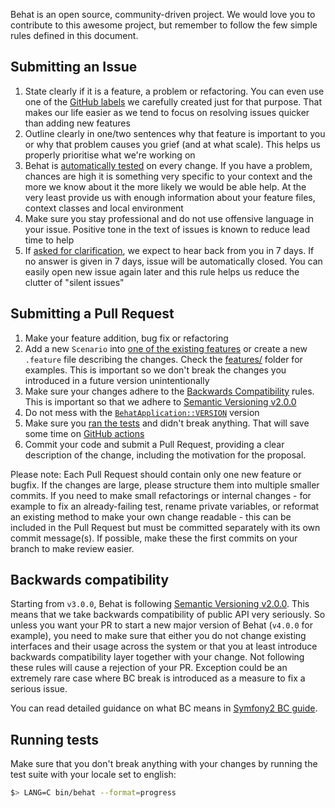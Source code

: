 Behat is an open source, community-driven project. We would love you to contribute to
this awesome project, but remember to follow the few simple rules defined in this
document.

## Submitting an Issue

1. State clearly if it is a feature, a problem or refactoring. You can even use one
of the [GitHub labels](https://github.com/Behat/Behat/labels) we carefully created
just for that purpose. That makes our life easier as we tend to focus on resolving
issues quicker than adding new features
2. Outline clearly in one/two sentences why that feature is important to you or why
that problem causes you grief (and at what scale). This helps us properly prioritise
what we're working on
3. Behat is [automatically tested](https://github.com/Behat/Behat/actions) on every change.
If you have a problem, chances are high it is something very specific to your context
and the more we know about it the more likely we would be able help. At the very least
provide us with enough information about your feature files, context classes and local
environment
4. Make sure you stay professional and do not use offensive language in your issue.
Positive tone in the text of issues is known to reduce lead time to help
5. If [asked for clarification](https://github.com/Behat/Behat/labels/requires%20clarification),
we expect to hear back from you in 7 days. If no answer is given in 7 days, issue will
be automatically closed. You can easily open new issue again later and this rule helps
us reduce the clutter of "silent issues"

## Submitting a Pull Request

1. Make your feature addition, bug fix or refactoring
2. Add a new `Scenario` into [one of the existing features](features) or create a new `.feature` file describing
the changes. Check the [features/](features) folder for examples. This is important so we don't break the
changes you introduced in a future version unintentionally
3. Make sure your changes adhere to the [Backwards Compatibility](#backwards-compatibility) rules. This is important
so that we adhere to [Semantic Versioning v2.0.0](http://semver.org/spec/v2.0.0.html)
5. Do not mess with the [`BehatApplication::VERSION`](src/Behat/Behat/ApplicationFactory.php#L48) version
6. Make sure you [ran the tests](#running-tests) and didn't break anything. That will save some time on
[GitHub actions](https://github.com/Behat/Behat/actions)
7. Commit your code and submit a Pull Request, providing a clear description of the change, including
the motivation for the proposal. 

Please note: Each Pull Request should contain only one new feature or bugfix. If the changes are large, 
please structure them into multiple smaller commits. If you need to make small refactorings or internal
changes - for example to fix an already-failing test, rename private variables, or reformat an existing 
method to make your own change readable - this can be included in the Pull Request but must be 
committed separately with its own commit message(s). If possible, make these the first commits on 
your branch to make review easier.

## Backwards compatibility

Starting from `v3.0.0`, Behat is following [Semantic Versioning v2.0.0](http://semver.org/spec/v2.0.0.html).
This means that we take backwards compatibility of public API very seriously. So unless you want your PR to start a
new major version of Behat (`v4.0.0` for example), you need to make sure that either you do not change existing
interfaces and their usage across the system or that you at least introduce backwards compatibility layer together with
your change. Not following these rules will cause a rejection of your PR. Exception could be an extremely rare case
where BC break is introduced as a measure to fix a serious issue.

You can read detailed guidance on what BC means in [Symfony2 BC guide](http://symfony.com/doc/current/contributing/code/bc.html).

## Running tests

Make sure that you don't break anything with your changes by running the test
suite with your locale set to english:

```bash
$> LANG=C bin/behat --format=progress
```
